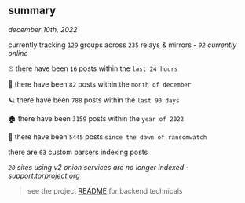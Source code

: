 
## summary
_december 10th, 2022_

currently tracking `129` groups across `235` relays & mirrors - _`92` currently online_

⏲ there have been `16` posts within the `last 24 hours`

🦈 there have been `82` posts within the `month of december`

🪐 there have been `788` posts within the `last 90 days`

🏚 there have been `3159` posts within the `year of 2022`

🦕 there have been `5445` posts `since the dawn of ransomwatch`

there are `63` custom parsers indexing posts

_`20` sites using v2 onion services are no longer indexed - [support.torproject.org](https://support.torproject.org/onionservices/v2-deprecation/)_

> see the project [README](https://github.com/joshhighet/ransomwatch#ransomwatch--) for backend technicals

